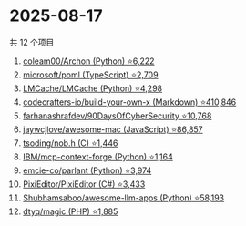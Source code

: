 # 2025-08-17

共 12 个项目

<!-- BEGIN GITHUB -->
<!-- 最后更新时间 2025-08-17 08:52:51 +0800 -->
1. [coleam00/Archon (Python) ⭐6,222](https://github.com/coleam00/Archon)
1. [microsoft/poml (TypeScript) ⭐2,709](https://github.com/microsoft/poml)
1. [LMCache/LMCache (Python) ⭐4,298](https://github.com/LMCache/LMCache)
1. [codecrafters-io/build-your-own-x (Markdown) ⭐410,846](https://github.com/codecrafters-io/build-your-own-x)
1. [farhanashrafdev/90DaysOfCyberSecurity ⭐10,768](https://github.com/farhanashrafdev/90DaysOfCyberSecurity)
1. [jaywcjlove/awesome-mac (JavaScript) ⭐86,857](https://github.com/jaywcjlove/awesome-mac)
1. [tsoding/nob.h (C) ⭐1,446](https://github.com/tsoding/nob.h)
1. [IBM/mcp-context-forge (Python) ⭐1,164](https://github.com/IBM/mcp-context-forge)
1. [emcie-co/parlant (Python) ⭐3,974](https://github.com/emcie-co/parlant)
1. [PixiEditor/PixiEditor (C#) ⭐3,433](https://github.com/PixiEditor/PixiEditor)
1. [Shubhamsaboo/awesome-llm-apps (Python) ⭐58,193](https://github.com/Shubhamsaboo/awesome-llm-apps)
1. [dtyq/magic (PHP) ⭐1,885](https://github.com/dtyq/magic)
<!-- END GITHUB -->